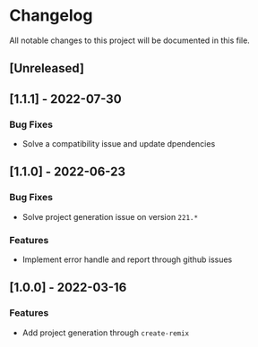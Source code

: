 # Changelog

All notable changes to this project will be documented in this file.

## [Unreleased]
## [1.1.1] - 2022-07-30

### Bug Fixes

- Solve a compatibility issue and update dpendencies

## [1.1.0] - 2022-06-23

### Bug Fixes

- Solve project generation issue on version `221.*`

### Features

- Implement error handle and report through github issues

## [1.0.0] - 2022-03-16

### Features

- Add project generation through `create-remix`

<!-- generated by git-cliff -->
